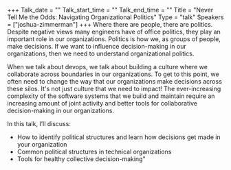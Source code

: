 +++
Talk_date = ""
Talk_start_time = ""
Talk_end_time = ""
Title = "Never Tell Me the Odds: Navigating Organizational Politics"
Type = "talk"
Speakers = ["joshua-zimmerman"]
+++
Where there are people, there are politics. Despite negative views many engineers have of office politics, they play an important role in our organizations. Politics is how we, as groups of people, make decisions. If we want to influence decision-making in our organizations, then we need to understand organizational politics.

When we talk about devops, we talk about building a culture where we collaborate across boundaries in our organizations. To get to this point, we often need to change the way that our organizations make decisions across these silos. It's not just culture that we need to impact! The ever-increasing complexity of the software systems that we build and maintain require an increasing amount of joint activity and better tools for collaborative decision-making in our organizations.

In this talk, I’ll discuss:

- How to identify political structures and learn how decisions get made in your organization
- Common political structures in technical organizations
- Tools for healthy collective decision-making"
